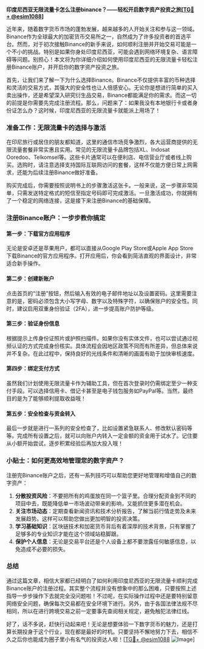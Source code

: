 **印度尼西亚无限流量卡怎么注册binance？——轻松开启数字资产投资之旅[[TG💪+ @esim1088](https://t.me/s/esim1088)]**

近年来，随着数字货币市场的蓬勃发展，越来越多的人开始关注和参与这一领域。Binance作为全球最大的加密货币交易所之一，自然成为了许多投资者的首选平台。然而，对于初次接触Binance的新手来说，如何顺利注册并开始交易可能是一个不小的挑战。特别是如果你身处印度尼西亚，可能会遇到网络环境复杂、语言障碍等问题。别担心！本文将为你详细介绍如何使用印度尼西亚的无限流量卡轻松注册Binance账户，并开启你的数字资产投资之旅。

首先，让我们来了解一下为什么选择Binance。Binance不仅提供丰富的币种选择和灵活的交易方式，其强大的安全性也让人倍感安心。无论你是想进行简单的买入卖出操作，还是希望深入研究衍生品交易，Binance都能满足你的需求。而这一切的前提是你需要先完成注册流程。那么，问题来了：如果我没有本地银行卡或者身份证怎么办？这时候，印度尼西亚的无限流量卡就能派上用场了！

### 准备工作：无限流量卡的选择与激活

在印尼旅行或居住的朋友都知道，这里的通信市场竞争激烈，各大运营商提供的无限流量套餐非常实惠且实用。常见的无限流量卡品牌包括XL、Indosat Ooredoo、Telkomsel等。这些卡片通常可以在便利店、电信营业厅或者线上购买。选购时，请注意选择支持国际互联网访问的套餐，这样不仅能方便日常上网需求，还能为后续注册Binance做好准备。

购买完成后，你需要按照说明书上的步骤激活这张卡。一般来说，这一步骤非常简单，只需发送特定格式的短信至指定号码即可完成激活。一旦激活成功，你就拥有了一个稳定的网络连接，这是接下来注册Binance的基础保障。

### 注册Binance账户：一步步教你搞定

#### 第一步：下载官方应用程序

无论是安卓还是苹果用户，都可以直接从Google Play Store或Apple App Store下载Binance的官方应用程序。打开应用后，你会看到简洁直观的界面设计，非常适合新手操作。

#### 第二步：创建新账户

点击首页的“注册”按钮，然后输入有效的电子邮件地址以及设置密码。这里需要注意的是，密码必须包含大小写字母、数字以及特殊字符，以确保账户的安全性。同时，建议启用双重身份验证（2FA），进一步提高账户防护等级。

#### 第三步：验证身份信息

根据提示上传身份证照片或护照扫描件。如果你没有实体文件，也可以尝试通过视频认证的方式完成身份核实。具体流程会因地区政策不同而有所差异，但总体来说并不复杂。在此过程中，保持良好的光线条件和清晰的画面有助于加快审核速度。

#### 第四步：绑定支付方式

虽然我们计划使用无限流量卡作为辅助工具，但在首次登录时仍需绑定至少一种支付手段。可以选择信用卡、借记卡甚至是电子钱包服务如PayPal等。当然，最终目的是为了能够顺利提取收益哦！

#### 第五步：安全检查与资金转入

最后一步就是进行一系列的安全检查了，比如设置紧急联系人、修改默认密码等等。完成所有设置之后，就可以向账户内转入一定金额的资金用于试水了。记住要从小额开始尝试，逐步积累经验后再加大投入哦！

### 小贴士：如何更高效地管理您的数字资产？

注册完Binance账户之后，还有一系列技巧可以帮助您更好地管理和增值自己的数字资产：

1. **分散投资风险**：不要把所有的鸡蛋放在同一个篮子里。合理分配资金到不同的项目中去，既能降低单一市场波动带来的影响，又能抓住更多潜在机会。
2. **关注市场动态**：定期查看新闻资讯和技术分析报告，了解当前行情走势及未来发展趋势。这样可以帮助您做出更加明智的投资决策。
3. **学习基础知识**：区块链技术和加密货币背后有着深厚的技术背景，只有掌握了足够多的专业知识才能在这个领域站稳脚跟。
4. **保护个人信息**：无论是交易平台还是个人设备上都不要泄露任何敏感信息，以免造成不必要的损失。

### 总结

通过这篇文章，相信大家都已经明白了如何利用印度尼西亚的无限流量卡顺利完成Binance账户的注册过程。其实整个流程并没有想象中的那么困难，只要按照上述指导一步步操作下去就完全没问题啦！不过呢，在实际操作过程中还是要特别留意网络安全问题，确保每次交易都在安全环境下进行。另外，由于各国法律法规不尽相同，所以在进行跨境交易之前一定要事先查阅相关规定，避免触犯法律红线。

好了，话不多说，赶快行动起来吧！无论是想要体验一下数字货币的魅力，还是打算长期投身于这个行业，现在都是最好的时机。只要坚持不懈地努力下去，相信不久之后你也能成为圈子里小有名气的投资达人啦！[[TG💪+ @esim1088](https://t.me/s/esim1088) ![Image](https://i.postimg.cc/4NQfJmqS/Snipaste-2025-05-13-00-14-12.png)]